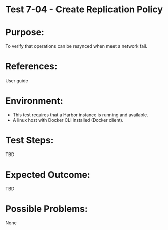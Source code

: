 Test 7-04 - Create Replication Policy
=======

# Purpose:

To verify that operations can be resynced when meet a network fail.

# References:
User guide

# Environment:
* This test requires that a Harbor instance is running and available.
* A linux host with Docker CLI installed (Docker client).

# Test Steps:

TBD

# Expected Outcome:

TBD

# Possible Problems:
None
